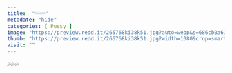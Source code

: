 ```yaml
---
title:  "💦💦💦"
metadate: "hide"
categories: [ Pussy ]
image: "https://preview.redd.it/265768ki38k51.jpg?auto=webp&s=686cb0a61dd5de833b0713523de870fbda9ba12c"
thumb: "https://preview.redd.it/265768ki38k51.jpg?width=1080&crop=smart&auto=webp&s=0c2a9fe60cb065eb0180839e0d16b6fde1eeeb64"
visit: ""
---
```

💦💦💦
